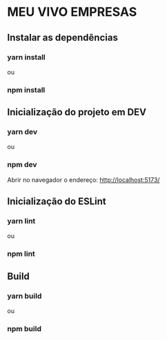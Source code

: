 # MEU VIVO EMPRESAS

## Instalar as dependências

### yarn install

ou

### npm install


## Inicialização do projeto em DEV

### yarn dev

ou

### npm dev

Abrir no navegador o endereço: [http://localhost:5173/](http://localhost:5173/)


## Inicialização do ESLint

### yarn lint

ou

### npm lint


## Build 

### yarn build

ou

### npm build


